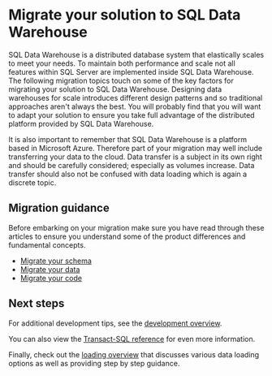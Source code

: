 <properties
   pageTitle="Migrate your solution to SQL Data Warehouse | Microsoft Azure"
   description="Migration guidance for bringing your solution to Azure SQL Data Warehouse platform."
   services="sql-data-warehouse"
   documentationCenter="NA"
   authors="jrowlandjones"
   manager="barbkess"
   editor=""/>

<tags
   ms.service="sql-data-warehouse"
   ms.devlang="NA"
   ms.topic="article"
   ms.tgt_pltfrm="NA"
   ms.workload="data-services"
   ms.date="03/14/2016"
   ms.author="jrj;barbkess;sonyama"/>

# Migrate your solution to SQL Data Warehouse

SQL Data Warehouse is a distributed database system that elastically scales to meet your needs. To maintain both performance and scale not all features within SQL Server are implemented inside SQL Data Warehouse. The following migration topics touch on some of the key factors for migrating your solution to SQL Data Warehouse. Designing data warehouses for scale introduces different design patterns and so traditional approaches aren't always the best. You will probably find that you will want to adapt your solution to ensure you take full advantage of the distributed platform provided by SQL Data Warehouse.

It is also important to remember that SQL Data Warehouse is a platform based in Microsoft Azure. Therefore part of your migration may well include transferring your data to the cloud. Data transfer is a subject in its own right and should be carefully considered; especially as volumes increase. Data transfer should also not be confused with data loading which is again a discrete topic.

## Migration guidance
Before embarking on your migration make sure you have read through these articles to ensure you understand some of the product differences and fundamental concepts.

- [Migrate your schema][]
- [Migrate your data][]
- [Migrate your code][]

## Next steps
For additional development tips, see the [development overview][].

You can also view the [Transact-SQL reference][] for even more information.

Finally, check out the [loading overview][] that discusses various data loading options as well as providing step by step guidance.

<!--Image references-->

<!--Article references-->
[Migrate your schema]: sql-data-warehouse-migrate-schema.md
[Migrate your data]: sql-data-warehouse-migrate-data.md
[Migrate your code]: sql-data-warehouse-migrate-code.md

[development overview]: sql-data-warehouse-overview-develop.md
[loading overview]: sql-data-warehouse-overview-load.md
[Transact-SQL reference]: sql-data-warehouse-overview-reference.md

<!--MSDN references-->


<!--Other Web references-->
